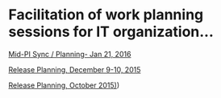 # Facilitation of work planning sessions for IT organization...

[Mid-PI Sync / Planning- Jan 21, 2016](https://www.flickr.com/gp/47333097@N08/aV5v38)

[Release Planning, December 9-10, 2015](https://www.flickr.com/gp/47333097@N08/8S8147)

[Release Planning, October 2015)](https://www.flickr.com/gp/47333097@N08/BYN866))
